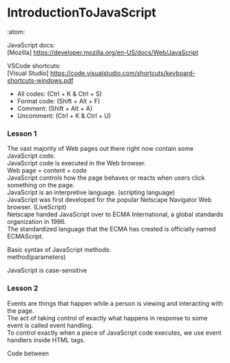 # IntroductionToJavaScript
:atom:

JavaScript docs:<br/>
[Mozilla] https://developer.mozilla.org/en-US/docs/Web/JavaScript<br/>

VSCode shortcuts:<br/>
[Visual Studio] https://code.visualstudio.com/shortcuts/keyboard-shortcuts-windows.pdf<br/>
 * All codes: (Ctrl + K & Ctrl + S)<br/>
 * Format code: (Shift + Alt + F)<br/>
 * Comment: (Shift + Alt + A)<br/>
 * Uncomment: (Ctrl + K & Ctrl + U)<br/>

### Lesson 1

The vast majority of Web pages out there right now contain some JavaScript code.<br/>
JavaScript code is executed in the Web browser.<br/>
Web page = content + code<br/>
JavaScript controls how the page behaves or reacts when users click something on the page.<br/>
JavaScript is an interpretive language. (scripting language)<br/>
JavaScript was first developed for the popular Netscape Navigator Web browser. (LiveScript)<br/>
Netscape handed JavaScript over to ECMA International, a global standards organization in 1996.<br/>
The standardized language that the ECMA has created is officially named ECMAScript.<br/>

Basic syntax of JavaScript methods:<br/>
method(parameters)<br/>

JavaScript is case-sensitive<br/>

### Lesson 2

Events are things that happen while a person is viewing and interacting with the page.<br/>
The act of taking control of exactly what happens in response to some event is called event handling.<br/>
To control exactly when a piece of JavaScript code executes, we use event handlers inside HTML tags.

Code between <script> tags executes when the page first opens in the browser.<br/>
Functions are placed between <script> tags in the head section.<br/>
Each function is identified by the word function followed by a name.<br/>
Functions are executed when called by event handlers in tags.

A span is an inline element that's only as wide as the characters contained within it.

In inline JavaScript, the outermost quotation marks after the event handler should match.

Each line of code in a JavaScript can end in a line break, or a semicolon, or both.

Events:
* onmouseover
* onclick
* oncontextmenu
* ondblclick

Basic syntax of JavaScript methods:<br/>
```javascript
function name(){
//code
}
```

Debugging JavaScript:<br/>
The browser will always try to execute your JavaScript code.<br/>
You can use console.log() to display JavaScript values in the debugger window<br/>
You can set breakpoints in the JavaScript code.

Enable JavaScript:<br/>
https://www.enable-javascript.com/

### Lesson 3

JavaScript is object-oriented<br/>
It's designed to allow you to treat a Web page as though it were a collection of actual objects in the real world.

Document Object Model (DOM)<br/>
DOM is essentially a set of rules and words you use to access and manipulate things on a Web page.<br/>
DOM defines the names used to refer to many aspects of the environment in which a Web page is showing.<br/>
A Web page is a document.<br/>
The DOM represents that same document so it can be manipulated.<br/>
Which can be modified with a scripting language such as JavaScript.

Objects:
 * screen
 * window
 * navigator
 * location
 * document

Different objects in the object model have different properties and methods.<br/>
Properties are characteristics of the object.<br/>
Methods are things that the object can do.

Basic syntax of JavaScript properties:<br/>
```javascript
object.property
```

Control refers to any element on the page with which a user can interact.

Textbox control:
```html
<label for="username">Enter Username:</label>
<input type="text" id="username">
```

Button control:<br/>
```html
<input type="button" value="Go" onclick="alert('Hello ' + document.getElementById('username').value)" >
```

A literal is a value that never changes<br/>
A variable is a value that can vary

Variable name rules:
 * must start with a letter or an underscore character
 * after the first character, the name can contain any letters, numbers, an underscore, or a hyphen
 * cannot contain blank spaces
 * only punctuation characters allowed are the hyphen and underscore
 * cannot be a reserved word

### Lesson 4

Strings:<br/>
You can actually store anything as a string.<br/>
Unless you want to perform arithmetic (or date arithmetic).
```javascript
var name="Hello string"
```

Numbers:<br/>
Numbers in JavaScript (and all programming languages) are quantities. (scalar values)<br/>
The term "scalar" comes from linear algebra, where it is used to differentiate a single number from a vector or matrix.<br/>
Which you can perform arithmetic calculations.<br/>
You can only do arithmetic with numbers.<br/>
You can store an invalid number as a string.<br/>
You can't store ZIP codes, Social Security numbers, or phone numbers as numbers, but they're not true numbers in the sense of being scalar values.<br/>

Number rules:
 * can contain digits (0-9) and one decimal point (period)
 * the first character in front of the number can be a hyphen to indicate a negative number
 * cannot contain commas, spaces, parentheses, embedded hyphens, or dollar signs
 * never use quotation marks with numbers

toFixed( ) Function:
```javascript
number.toFixed( value )
```
Used to format a number using fixed-point notation.

Dates:<br/>
You can also do date arithmetic (date x days from now, the number of days between two dates)
```javascript
var name = new Date(1999,0-11,1-31)
var halloween = new Date("October 31 2013")
var valentines = new Date("February 14 2015 18:35:00")
```

When you get down to the level of the actual CPU that's doing the math and managing the lists, it's actually more efficient to use zero-based lists, which in turn make the code run faster.

Boolean Values:<br/>
If you assign a value other than true or false, the value you assign will be converted to true or false.<br/>
Any text in quotation marks to a Boolean value will set the value to true.<br/>
False values: (0, -0, null, "", undefined, NaN), any other value will set the value to true.

if Statements:<br/>
if must be typed in lowercase.

```javascript
if (condition) code to execute;
```

### Lesson 5

String Concatenation:<br/>
we can assign strings to a variable and use concatenation to combine the variable to another string.<br/>
use the + operator
```javascript
let myPet = 'dog';
console.log('My favorite animal is the ' + myPet + '.');
```

URI (Uniform Resource Identifier):<br/>
a string that refers to a resource. (URL)<br/>
URNs, by contrast, refer to a resource by a name, in a given namespace, such as the ISBN of a book

UTF-8 (UCS Transformation Format 8):<br/>
World Wide Web's most common character encoding.<br/>
Each character is represented by one to four bytes.<br/>
UTF-8 is backward-compatible with ASCII and can represent any standard Unicode character.

URLs must contain only a special subset of ASCII characters:<br/>
Alphanumeric-
```
a b c d e f g h i j k l m n o p q r s t u v w x y z A B C D E F G H I J K L M N O P Q R S T U V W X Y Z 0 1 2 3 4 5 6 7 8 9 
```
Unreserved-
```
- _ . ~
```
Reserved-
```
! * ' ( ) ; : @ & = + $ , / ? % # [ ]
```


encodeURIComponent() function:<br/>
makes the text that the user typed more palatable as a URL<br/>
makes the URLs more compatible with older computers that had limited character sets or didn't treat spaces the same as more modern computers do.<br/>
encodes a URI by replacing each instance of certain characters by one, two, three, or four escape sequences representing the UTF-8 encoding of the character<br/>
(will only be four escape sequences for characters composed of two "surrogate" characters)
```javascript
// encodes characters such as ?,=,/,&,:
console.log(encodeURIComponent('?x=шеллы'));
// expected output: "%3Fx%3D%D1%88%D0%B5%D0%BB%D0%BB%D1%8B"

console.log(encodeURIComponent('?x=test'));
// expected output: "%3Fx%3Dtest"


//encodeURI() function encodes special characters, except: , / ? : @ & = + $ #

//encodeURIComponent() function encodes special characters 
//and in additional the characters which encodeURI doesn't encode
```

Drop-Down List:<br/>
select tag placed where you want the control to appear on the page.
```javascript
<select id="dropdown"> 
      <option value="1">Bing</option> 
      <option value="2" selected>Google</option> 
    </select>
```

### Lesson 6

HTML5 lets you play audio from the browser without plug-ins

Two audio formats that are free of any patent encumbrances are MP3 and OGG. <br/>
All HTML5-compatible browsers support at least one of these formats. <br/>
Developers offer two copies of every sound file used by their page or application.<br/>
Public domain sound files you can use freely.

See if the browser supports HTML5 audio<br/>
object detection<br/>
Determine whether or not the user's browser is capable of handling the code you intend to use
```javascript
if (window.HTMLAudioElement) {
}
```
window.HTMLAudioElement property<br/>
returns true if the browser can handle HTML5 audio

define a player for playing audio files<br/>
Creating an audio object
```javascript
var myAudioFile = document.createElement('audio');
```

Determine whether the browser can play MP3 sound files or OGG sound files<br/>
.canPlayType Property<br/>
Determine which type of file the browser can play.<br/>
returns "" (a zero-length string) if the browser can't play that file type. <br/>
Otherwise, it'll return maybe or probably.

MP3<br/>
audio/mpeg
OGG<br/>
audio/ogg; codecs="vorbis"

codec is short for compressor/decompressor<br/>
The component of the format that indicates the algorithm used to compress the file. <br/>
The same algorithm decompresses the file for playback.

setAttribute Method<br/>
lets you set the value of any attribute in any tag via JavaScript<br/>
HTML attributes are things inside HTML tags that provide information about that tag.
```javascript
element.setAttribute(attributename,value)
```
element:<br/>
set or change the attribute or variable for a specific element that's already been identified with a getElementById() attribute
attributename:<br/>
assign a value<br/>
must be a valid attribute for the tag type<br/>
value:<br/>
value you want to assign to the attribute

### Lesson 7

Global Variables<br/>
defined outside of functions<br/>
they can be used by any function without passing them to the function as parameters<br/>
a variable that is declared in the global scope<br/>
a variable that is visible from all other scopes

Local Variable<br/>
defined within functions<br/>
They have local scope, which means that they can only be used within the functions that define them.

Scope (lifespan)<br/>
The current context of execution<br/>
The context in which values and expressions are "visible" or can be referenced.<br/>
The scope of a variable defines what other code on the page can access the contents of a variable. 

Variables and the values assigned to them are stored in memory (RAM).<br/>
You'd need to create thousands of variables in a single page for them to have any noticeable impact on the speed or memory of modern devices.

indexOf method<br/>
finding the starting point of a small string contained within a larger string<br/>
value returned by the indexOf method is -1 if smallstring doesn't exist in the larger string at all<br/>
location is zero-based
```javascript
largestring.indexOf(smallstring)
```

substring<br/>
method returns the part of the string between the start and end indexes, or to the end of the string.
```javascript
string.substr(startposition,length)

const str = 'Mozilla';

console.log(str.substring(1, 3));
// expected output: "oz"

console.log(str.substring(2));
// expected output: "zilla"
```

slice<br/>
method returns a shallow copy of a portion of an array into a new array object selected from begin to end <br/>
(end not included) where begin and end represent the index of items in that array.
```javascript
string.slice(start)
```

parseInt(string)<br/>
Returns the integer portion of string as a number (if possible)<br/>
integer always a whole number with no decimal point<br/>
parseInt function always truncates the decimal portion of a number. <br/>
It never rounds numbers

parseFloat(string)<br/>
Returns the floating point portion of a string as a number (if possible)<br/>
floating point number can have a decimal portion

the string can only be converted to a number if the string starts with a numeric digit (0-9), a hyphen (minus sign), or a dot (decimal point)<br/>
If the string to convert can't be converted to a number, then the function returns NaN, which means "not a number."

Converting Numbers to String<br/>
toString() method returns a string representing the specified Number object
```javascript
function hexColour(c) {
  if (c < 256) {
    return Math.abs(c).toString(16);
  }
  return 0;
}

console.log(hexColour(233));
// expected output: "e9"

console.log(hexColour('11'));
// expected output: "b"
```

You can also concatenate, with a + sign, the number to some string. <br/>
It can even be an empty string

### Lesson 8

Arrays <br/>
a list of items<br/>
Arrays are list-like objects whose prototype has methods to perform traversal and mutation operations. <br/>
Neither the length of a JavaScript array nor the types of its elements are fixed.<br/>
it must start with a letter and cannot contain spaces or special characters<br/>
Make reference to an array element with a subscript (sub) in square brackets.<br/>
starting at 0 (zero) with the first item on the left<br/>
For a multidimensional array, specify additional subscripts.
```javascript
var color = new Array();
color[0]="Red";
color[1]="Green";
color[2]="Blue";

var color2=new Array("Red","Green","Blue");

var color3 = new Array();
var color3=["Red","Green","Blue"];
```

Array Length<br/>
returns a number indicating how many elements are in the array.
```javascript
arrayname.length
```

Array Sort()<br/>
organizes the elements into ascending order (alphabetical order)

Array Reverse()<br/>
reverses whatever order elements happen to be in at the moment<br/>
If you apply a .reverse() right after a .sort(), you'll get a descending sort order, Z-A. 

For Loops<br/>
repeating a loop a predetermined number of times
```javascript
for (start; condition; increment) {
 code to be executed
}
``` 
You can use ++ to increment the value by one, or -- to decrement the value by 1.

While Loops<br/>
loops repeat one or more lines of code as long as some condition remains true
```javascript
while (condition) {
 code to be executed
}
```

do while loop
```javascript
do {
 code to be executed
} while (condition)
```

Switch Statement
```javascript
switch(value)
{
case x1:
  code to execute;
  break;
case x2:
  code to execute;
  break;
default:
  code to execute;
}
```

Ternary Operator<br/>
conditional operator<br/>
shorthand notation for making small, simple if decisions, usually just to assign a value to a variable
```javascript
condition ? return if true : return if false;

var age = 64
var admission = "Your cost: $" + (age < 60 ? "7.50" : "5.00");
```

== operator<br/>
returns true if the values being compared are equal

=== operator<br/>
returns true only if the values and the data types being compared are the same

testing and debugging code<br/>
console.write()<br/>
console.log()<br/>
alert()
